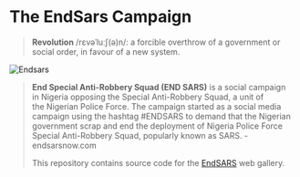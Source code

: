 # The EndSars Campaign

> **Revolution** /rɛvəˈluːʃ(ə)n/: a forcible overthrow of a government or social order, in favour of a new system.

![Endsars](https://raw.githubusercontent.com/MartinsOnuoha/EndSARS/master/media/images/1.png)

>
> **End Special Anti-Robbery Squad (END SARS)** is a social campaign in Nigeria opposing the Special Anti-Robbery Squad, a unit of the Nigerian Police Force. The campaign started as a social media campaign using the hashtag #ENDSARS to demand that the Nigerian government scrap and end the deployment of Nigeria Police Force Special Anti-Robbery Squad, popularly known as SARS. - endsarsnow.com
>
> This repository contains source code for the [EndSARS](www.endsars.website) web gallery.
